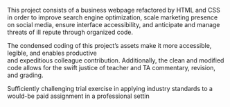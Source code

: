 This project consists of a business webpage refactored by HTML and CSS in order to improve search engine optimization, scale marketing presence on social media, ensure interface accessibility, and anticipate and manage  threats of ill repute through organized code.

The condensed coding of this project’s assets make it more accessible, legible, and enables productive  
and expeditious colleague contribution. Additionally, the clean and modified code allows for the swift justice of teacher and TA commentary, revision, and grading. 

Sufficiently challenging trial exercise in applying industry standards to a would-be paid assignment in a professional settin